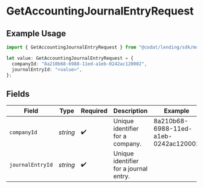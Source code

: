 # GetAccountingJournalEntryRequest

## Example Usage

```typescript
import { GetAccountingJournalEntryRequest } from "@codat/lending/sdk/models/operations";

let value: GetAccountingJournalEntryRequest = {
  companyId: "8a210b68-6988-11ed-a1eb-0242ac120002",
  journalEntryId: "<value>",
};
```

## Fields

| Field                                  | Type                                   | Required                               | Description                            | Example                                |
| -------------------------------------- | -------------------------------------- | -------------------------------------- | -------------------------------------- | -------------------------------------- |
| `companyId`                            | *string*                               | :heavy_check_mark:                     | Unique identifier for a company.       | 8a210b68-6988-11ed-a1eb-0242ac120002   |
| `journalEntryId`                       | *string*                               | :heavy_check_mark:                     | Unique identifier for a journal entry. |                                        |